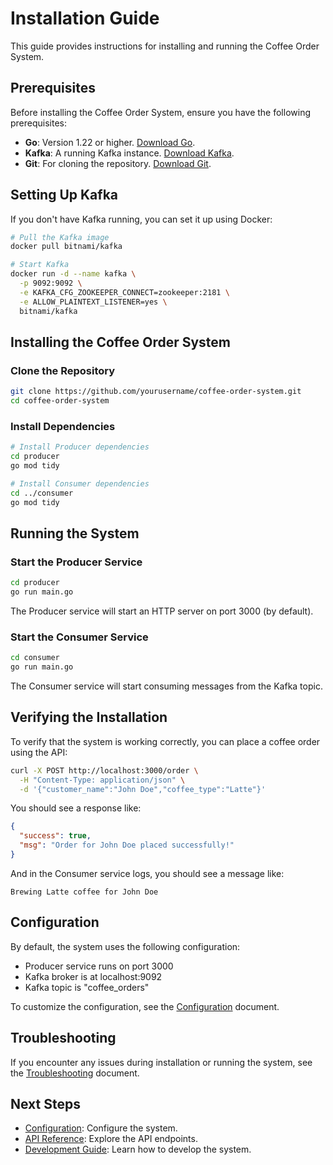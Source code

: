 # Installation Guide

This guide provides instructions for installing and running the Coffee Order System.

## Prerequisites

Before installing the Coffee Order System, ensure you have the following prerequisites:

- **Go**: Version 1.22 or higher. [Download Go](https://golang.org/dl/).
- **Kafka**: A running Kafka instance. [Download Kafka](https://kafka.apache.org/downloads).
- **Git**: For cloning the repository. [Download Git](https://git-scm.com/downloads).

## Setting Up Kafka

If you don't have Kafka running, you can set it up using Docker:

```bash
# Pull the Kafka image
docker pull bitnami/kafka

# Start Kafka
docker run -d --name kafka \
  -p 9092:9092 \
  -e KAFKA_CFG_ZOOKEEPER_CONNECT=zookeeper:2181 \
  -e ALLOW_PLAINTEXT_LISTENER=yes \
  bitnami/kafka
```

## Installing the Coffee Order System

### Clone the Repository

```bash
git clone https://github.com/yourusername/coffee-order-system.git
cd coffee-order-system
```

### Install Dependencies

```bash
# Install Producer dependencies
cd producer
go mod tidy

# Install Consumer dependencies
cd ../consumer
go mod tidy
```

## Running the System

### Start the Producer Service

```bash
cd producer
go run main.go
```

The Producer service will start an HTTP server on port 3000 (by default).

### Start the Consumer Service

```bash
cd consumer
go run main.go
```

The Consumer service will start consuming messages from the Kafka topic.

## Verifying the Installation

To verify that the system is working correctly, you can place a coffee order using the API:

```bash
curl -X POST http://localhost:3000/order \
  -H "Content-Type: application/json" \
  -d '{"customer_name":"John Doe","coffee_type":"Latte"}'
```

You should see a response like:

```json
{
  "success": true,
  "msg": "Order for John Doe placed successfully!"
}
```

And in the Consumer service logs, you should see a message like:

```
Brewing Latte coffee for John Doe
```

## Configuration

By default, the system uses the following configuration:

- Producer service runs on port 3000
- Kafka broker is at localhost:9092
- Kafka topic is "coffee_orders"

To customize the configuration, see the [Configuration](configuration.md) document.

## Troubleshooting

If you encounter any issues during installation or running the system, see the [Troubleshooting](troubleshooting.md) document.

## Next Steps

- [Configuration](configuration.md): Configure the system.
- [API Reference](api-reference.md): Explore the API endpoints.
- [Development Guide](development-guide.md): Learn how to develop the system.
